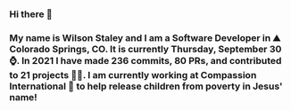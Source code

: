 ### Hi there 👋

### My name is Wilson Staley and I am a Software Developer in ⛰ Colorado Springs, CO.  It is currently Thursday, September 30 ⌚. In 2021 I have made 236 commits, 80 PRs, and contributed to 21 projects 👨‍💻. I am currently working at Compassion International 🏢 to help release children from poverty in Jesus' name!